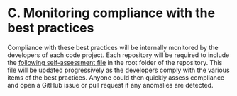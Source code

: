 # C. Monitoring compliance with the best practices

Compliance with these best practices will be internally monitored by the developers of each code project. Each repository will be required to include the [following self-assessment file](https://github.com/AI-READI/template/blob/main/best-practices-assessment.md) in the root folder of the repository. This file will be updated progressively as the developers comply with the various items of the best practices. Anyone could then quickly assess compliance and open a GitHub issue or pull request if any anomalies are detected.
